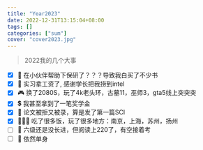 ```yaml
---
title: "Year2023"
date: 2022-12-31T13:15:04+08:00
tags: []
categories: ["sum"]
cover: "cover2023.jpg"
---
```

> 2022我的几个大事

<!--more-->

* [x] :tophat: 在小伙伴帮助下保研了？？？导致我白买了不少书
* [x] :money_with_wings: 实习拿工资了, 感谢学长把我捞到intel
* [x] :video_game: 换了2080S，玩了4k老头环，古墓11，巫师3，gta5线上突突突
* [x] :heavy_dollar_sign: 我甚至拿到了一笔奖学金
* [x] :bookmark_tabs: 论文被拒又被录，算是发了第一篇SCI
* [x] :people_holding_hands: 吃了很多饭，玩了很多地方：南京，上海，苏州，扬州
* [ ] :clown_face: 六级还是没长进，但阅读上220了，有空接着考
* [ ] :dog: 依然单身
